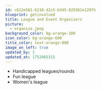 ```yaml
---
id: c612e581-6210-42c5-b345-828362e1297h
blueprint: getinvolved
title: League and Event Organizers
picture:
  - organize.jpeg
background_color: bg-orange-100
icon_color: bg-orange-600
title_color: text-orange-800
image_on_left: true
updated_by: 1
updated_at: 1752465315
---
```

- Handicapped leagues/rounds
- Fun league
- Women's league
